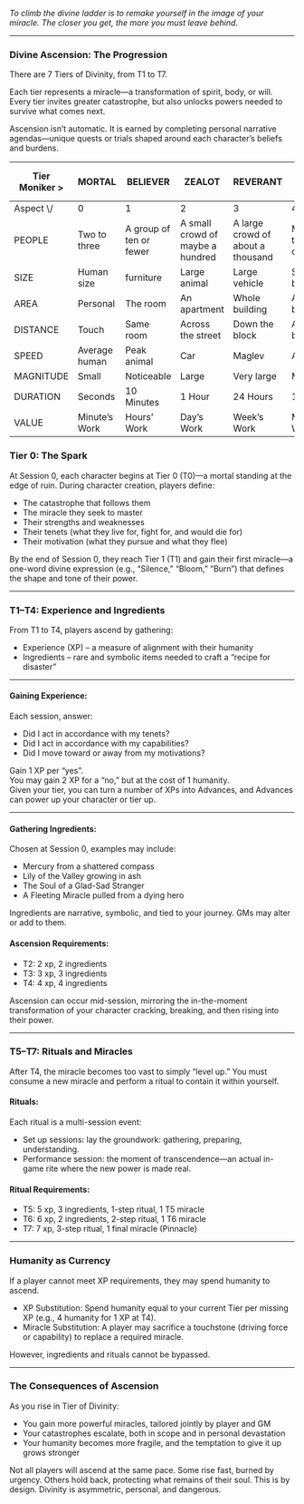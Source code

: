 *To climb the divine ladder is to remake yourself in the image of your miracle.*
*The closer you get, the more you must leave behind.*

---
### Divine Ascension: The Progression

There are 7 Tiers of Divinity, from T1 to T7.

Each tier represents a miracle—a transformation of spirit, body, or will. Every tier invites greater catastrophe, but also unlocks powers needed to survive what comes next.

Ascension isn’t automatic. It is earned by completing personal narrative agendas—unique quests or trials shaped around each character’s beliefs and burdens.  

| Tier Moniker > | MORTAL        | BELIEVER                | ZEALOT                           | REVERANT                          | SAINT  <br>/<br>WRAITH   | ANGEL<br>/<br>DEMON         | ARCHS                   | GOD              |
| -------------- | ------------- | ----------------------- | -------------------------------- | --------------------------------- | ------------------------ | --------------------------- | ----------------------- | ---------------- |
| Aspect \\/     | 0             | 1                       | 2                                | 3                                 | 4                        | 5                           | 6                       | 7                |
| PEOPLE         | Two to three  | A group of ten or fewer | A small crowd of maybe a hundred | A large crowd of about a thousand | Many thousands of people | Tens of thousands of people | Close to half a million | A Million        |
| SIZE           | Human size    | furniture               | Large animal                     | Large vehicle                     | Small building           | Large building              | Skyscraper              | Small township   |
| AREA           | Personal      | The room                | An apartment                     | Whole building                    | A city block             | The district                | The town                | The whole city   |
| DISTANCE<br>   | Touch         | Same room               | Across the street                | Down the block                    | A few blocks             | Across town                 | Visual range            | Over the horizon |
| SPEED          | Average human | Peak animal             | Car                              | Maglev                            | Airliner                 | Mach 1                      | Mach 2                  | Mach 5           |
| MAGNITUDE      | Small         | Noticeable              | Large                            | Very large                        | Massive                  | Destructive                 | Overwhelming            | Cataclysmic      |
| DURATION       | Seconds       | 10 Minutes              | 1 Hour                           | 24 Hours                          | 1 Week                   | 1 Month                     | 1 Year                  | 1 Decade         |
| VALUE          | Minute’s Work | Hours’ Work             | Day’s Work                       | Week’s Work                       | Month’s Work             | Year’s work                 | Decade’s work           | Life’s worth     |

### Tier 0: The Spark

At Session 0, each character begins at Tier 0 (T0)—a mortal standing at the edge of ruin. During character creation, players define:

- The catastrophe that follows them  
- The miracle they seek to master      
- Their strengths and weaknesses  
- Their tenets (what they live for, fight for, and would die for)  
- Their motivation (what they pursue and what they flee)  

By the end of Session 0, they reach Tier 1 (T1) and gain their first miracle—a one-word divine expression (e.g., “Silence,” “Bloom,” “Burn”) that defines the shape and tone of their power.

---
### T1–T4: Experience and Ingredients

From T1 to T4, players ascend by gathering:

- Experience (XP) – a measure of alignment with their humanity  
- Ingredients – rare and symbolic items needed to craft a “recipe for disaster” 

---
#### Gaining Experience:

Each session, answer:

- Did I act in accordance with my tenets?  
- Did I act in accordance with my capabilities?  
- Did I move toward or away from my motivations?  

Gain 1 XP per “yes”.  
You may gain 2 XP for a “no,” but at the cost of 1 humanity.  
Given your tier, you can turn a number of XPs into Advances, and Advances can power up your character or tier up. 

---
#### Gathering Ingredients:

Chosen at Session 0, examples may include:

- Mercury from a shattered compass  
- Lily of the Valley growing in ash  
- The Soul of a Glad-Sad Stranger  
- A Fleeting Miracle pulled from a dying hero  

Ingredients are narrative, symbolic, and tied to your journey. GMs may alter or add to them.

#### Ascension Requirements:

- T2: 2 xp, 2 ingredients  
- T3: 3 xp, 3 ingredients 
- T4: 4 xp, 4 ingredients  

Ascension can occur mid-session, mirroring the in-the-moment transformation of your character cracking, breaking, and then rising into their power.

---
### T5–T7: Rituals and Miracles

After T4, the miracle becomes too vast to simply “level up.” You must consume a new miracle and perform a ritual to contain it within yourself.

#### Rituals:

Each ritual is a multi-session event:

- Set up sessions: lay the groundwork: gathering, preparing, understanding.  
- Performance session: the moment of transcendence—an actual in-game rite where the new power is made real.  

#### Ritual Requirements:

- T5: 5 xp, 3 ingredients, 1-step ritual, 1 T5 miracle  
- T6: 6 xp, 2 ingredients, 2-step ritual, 1 T6 miracle  
- T7: 7 xp, 3-step ritual, 1 final miracle (Pinnacle)  

---
### Humanity as Currency

If a player cannot meet XP requirements, they may spend humanity to ascend.

- XP Substitution: Spend humanity equal to your current Tier per missing XP (e.g., 4 humanity for 1 XP at T4).  
- Miracle Substitution: A player may sacrifice a touchstone (driving force or capability) to replace a required miracle.  

However, ingredients and rituals cannot be bypassed.

---
### The Consequences of Ascension

As you rise in Tier of Divinity:
- You gain more powerful miracles, tailored jointly by player and GM      
- Your catastrophes escalate, both in scope and in personal devastation  
- Your humanity becomes more fragile, and the temptation to give it up grows stronger  

Not all players will ascend at the same pace. Some rise fast, burned by urgency. Others hold back, protecting what remains of their soul. This is by design. Divinity is asymmetric, personal, and dangerous.